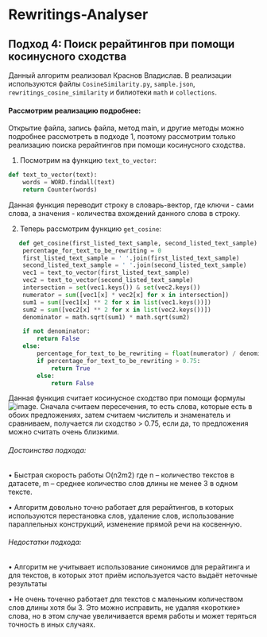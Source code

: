 # Rewritings-Analyser
## Подход 4: Поиск рерайтингов при помощи косинусного сходства   

Данный алгоритм реализовал Краснов Владислав. В реализации используются файлы `CosineSimilarity.py`, `sample.json`, `rewritings_cosine_similarity` и билиотеки `math` и `collections`.

#### Рассмотрим реализацию подробнее:
Открытие файла, запись файла, метод main, и другие методы можно подробнее рассмотреть в подходе 1, поэтому рассмотрим только реализацию поиска рерайтингов при помощи косинусного сходства.

1. Посмотрим на функцию `text_to_vector`:
```python
def text_to_vector(text):
    words = WORD.findall(text)
    return Counter(words)
```
 Данная функция переводит строку в словарь-вектор, где ключи - сами слова, а значения - количества вхождений данного слова в строку.

2. Теперь рассмотрим функцию `get_cosine`:
```python
   def get_cosine(first_listed_text_sample, second_listed_text_sample):
    percentage_for_text_to_be_rewriting = 0
    first_listed_text_sample = ' '.join(first_listed_text_sample)
    second_listed_text_sample = ' '.join(second_listed_text_sample)
    vec1 = text_to_vector(first_listed_text_sample)
    vec2 = text_to_vector(second_listed_text_sample)
    intersection = set(vec1.keys()) & set(vec2.keys())
    numerator = sum([vec1[x] * vec2[x] for x in intersection])
    sum1 = sum([vec1[x] ** 2 for x in list(vec1.keys())])
    sum2 = sum([vec2[x] ** 2 for x in list(vec2.keys())])
    denominator = math.sqrt(sum1) * math.sqrt(sum2)

    if not denominator:
        return False
    else:
        percentage_for_text_to_be_rewriting = float(numerator) / denominator
        if percentage_for_text_to_be_rewriting > 0.75:
            return True
        else:
            return False
```
Данная функция считает косинусное сходство при помощи формулы ![image](https://github.com/Akhunzianov/Rewritings-Analyser/assets/76743076/9946a7f5-c6e5-4996-bd60-683ebc19453c). Сначала считаем пересечения, то есть слова, которые есть в обоих предложениях, затем считаем числитель и знаменатель и сравниваем, получается ли сходство > 0.75, если да, то предложения можно считать очень близкими.

###### Достоинства подхода:
• Быстрая скорость работы O(n2m2) где n – количество текстов в датасете, m – cреднее количество слов длины не менее 3 в одном тексте. 

• Алгоритм довольно точно работает для рерайтингов, в которых используются перестановка слов, удаление слов, использование параллельных конструкций, изменение прямой речи на косвенную.

###### Недостатки подхода:
• Алгоритм не учитывает использование синонимов для рерайтинга и для текстов, в которых этот приём используется часто выдаёт неточные результаты

• Не очень точечно работает для текстов с маленьким количеством слов длины хотя бы 3. Это можно исправить, не удаляя «короткие» слова, но в этом случае увеличивается время работы и может теряться точность в иных случаях.


